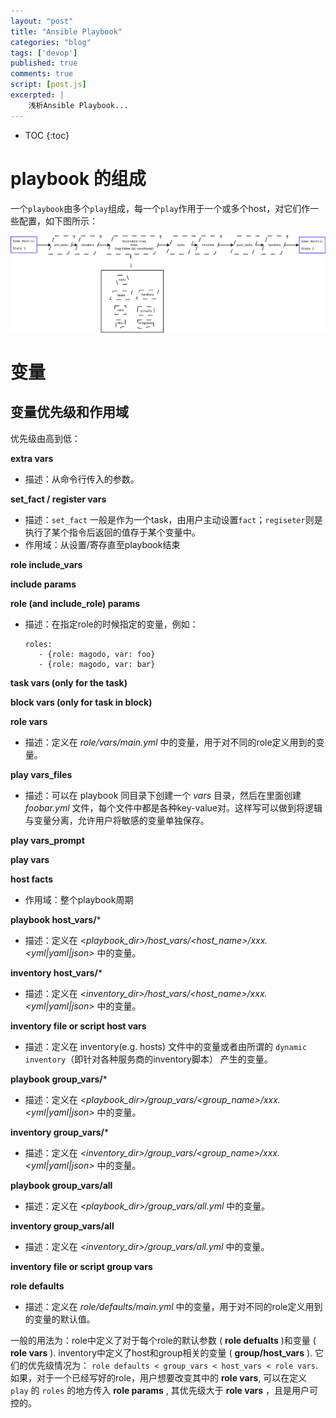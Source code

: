 ```yaml
---
layout: "post"
title: "Ansible Playbook"
categories: "blog"
tags: ['devop']
published: true
comments: true
script: [post.js]
excerpted: |
    浅析Ansible Playbook...
---
```


* TOC
{:toc}

# playbook 的组成

一个`playbook`由多个`play`组成，每一个`play`作用于一个或多个host，对它们作一些配置，如下图所示：

![play](/assets/img/ansible/ansible_play_book.png)

# 变量

## 变量优先级和作用域

优先级由高到低：

**extra vars**

- 描述：从命令行传入的参数。

**set_fact / register vars**

- 描述：`set_fact` 一般是作为一个task，由用户主动设置`fact`；`regiseter`则是执行了某个指令后返回的值存于某个变量中。
- 作用域：从设置/寄存直至playbook结束

**role include_vars**

**include params**

**role (and include_role) params**

- 描述：在指定role的时候指定的变量，例如：
  
      roles:
         - {role: magodo, var: foo}
         - {role: magodo, var: bar}

**task vars (only for the task)**

**block vars (only for task in block)**

**role vars**

- 描述：定义在 *role/vars/main.yml* 中的变量，用于对不同的role定义用到的变量。

**play vars_files**

- 描述：可以在 playbook 同目录下创建一个 *vars* 目录，然后在里面创建 *foobar.yml* 文件，每个文件中都是各种key-value对。这样写可以做到将逻辑与变量分离，允许用户将敏感的变量单独保存。

**play vars_prompt**

**play vars**

**host facts**

- 作用域：整个playbook周期

**playbook host_vars/***

- 描述：定义在 *<playbook_dir>/host_vars/<host_name>/xxx.<yml|yaml|json>* 中的变量。

**inventory host_vars/***

- 描述：定义在 *<inventory_dir>/host_vars/<host_name>/xxx.<yml|yaml|json>* 中的变量。

**inventory file or script host vars**

- 描述：定义在 inventory(e.g. hosts) 文件中的变量或者由所谓的 `dynamic inventory`（即针对各种服务商的inventory脚本） 产生的变量。

**playbook group_vars/***

- 描述：定义在 *<playbook_dir>/group_vars/<group_name>/xxx.<yml|yaml|json>* 中的变量。

**inventory group_vars/***

- 描述：定义在 *<inventory_dir>/group_vars/<group_name>/xxx.<yml|yaml|json>* 中的变量。

**playbook group_vars/all**

- 描述：定义在 *<playbook_dir>/group_vars/all.yml* 中的变量。

**inventory group_vars/all**

- 描述：定义在 *<inventory_dir>/group_vars/all.yml* 中的变量。

**inventory file or script group vars**

**role defaults**

- 描述：定义在 *role/defaults/main.yml* 中的变量，用于对不同的role定义用到的变量的默认值。

一般的用法为：role中定义了对于每个role的默认参数 ( **role defualts** )和变量 ( **role vars** ). inventory中定义了host和group相关的变量 ( **group/host_vars** ). 它们的优先级情况为： `role defaults < group_vars < host_vars < role vars`. 如果，对于一个已经写好的role，用户想要改变其中的 **role vars**, 可以在定义 `play` 的 `roles` 的地方传入 **role params** , 其优先级大于 **role vars** ，且是用户可控的。

